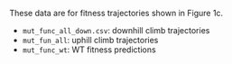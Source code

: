 These data are for fitness trajectories shown in Figure 1c.
- `mut_func_all_down.csv`: downhill climb trajectories
- `mut_fun_all`: uphill climb trajectories
- `mut_func_wt`: WT fitness predictions
